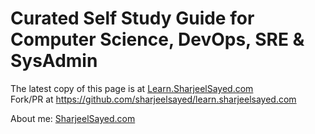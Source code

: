 # Curated Self Study Guide for Computer Science, DevOps, SRE & SysAdmin

  The latest copy of this page is at [Learn.SharjeelSayed.com](http://Learn.SharjeelSayed.com)  
  Fork/PR at https://github.com/sharjeelsayed/learn.sharjeelsayed.com
  
  About me: [SharjeelSayed.com](http://SharjeelSayed.com)
